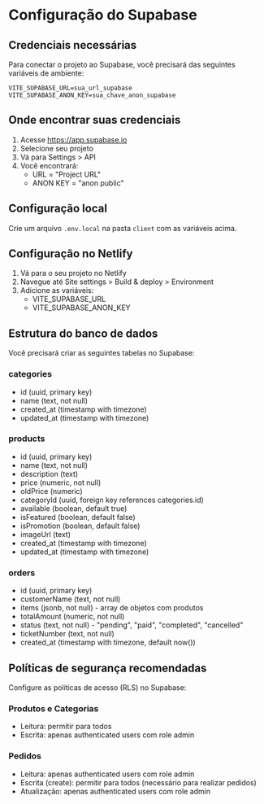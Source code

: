 # Configuração do Supabase

## Credenciais necessárias

Para conectar o projeto ao Supabase, você precisará das seguintes variáveis de ambiente:

```
VITE_SUPABASE_URL=sua_url_supabase
VITE_SUPABASE_ANON_KEY=sua_chave_anon_supabase
```

## Onde encontrar suas credenciais

1. Acesse https://app.supabase.io
2. Selecione seu projeto
3. Vá para Settings > API
4. Você encontrará:
   - URL = "Project URL"
   - ANON KEY = "anon public"

## Configuração local

Crie um arquivo `.env.local` na pasta `client` com as variáveis acima.

## Configuração no Netlify

1. Vá para o seu projeto no Netlify
2. Navegue até Site settings > Build & deploy > Environment
3. Adicione as variáveis:
   - VITE_SUPABASE_URL
   - VITE_SUPABASE_ANON_KEY

## Estrutura do banco de dados

Você precisará criar as seguintes tabelas no Supabase:

### categories

- id (uuid, primary key)
- name (text, not null)
- created_at (timestamp with timezone)
- updated_at (timestamp with timezone)

### products

- id (uuid, primary key)
- name (text, not null)
- description (text)
- price (numeric, not null)
- oldPrice (numeric)
- categoryId (uuid, foreign key references categories.id)
- available (boolean, default true)
- isFeatured (boolean, default false)
- isPromotion (boolean, default false)
- imageUrl (text)
- created_at (timestamp with timezone)
- updated_at (timestamp with timezone)

### orders

- id (uuid, primary key)
- customerName (text, not null)
- items (jsonb, not null) - array de objetos com produtos
- totalAmount (numeric, not null)
- status (text, not null) - "pending", "paid", "completed", "cancelled"
- ticketNumber (text, not null)
- created_at (timestamp with timezone, default now())

## Políticas de segurança recomendadas

Configure as políticas de acesso (RLS) no Supabase:

### Produtos e Categorias

- Leitura: permitir para todos
- Escrita: apenas authenticated users com role admin

### Pedidos

- Leitura: apenas authenticated users com role admin
- Escrita (create): permitir para todos (necessário para realizar pedidos)
- Atualização: apenas authenticated users com role admin
